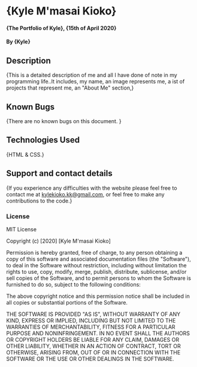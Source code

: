# {Kyle M'masai Kioko}
#### {The Portfolio of Kyle}, {15th of April 2020}

#### By **{Kyle}**

## Description
{This is a detaited description of me and all I have done of note in my programming life..It includes, my name, an image represents me, a ist of projects that represent me, an "About Me" section,}
## Known Bugs
{There are no known bugs on this document. }

## Technologies Used
{HTML & CSS.}

## Support and contact details
{If you experience any difficulties with the website please feel free to contact me at kylekioko.kk@gmail.com, or feel free to make any contributions to the code.}

### License
MIT License

Copyright (c) [2020] [Kyle M'masai Kioko]

Permission is hereby granted, free of charge, to any person obtaining a copy
of this software and associated documentation files (the "Software"), to deal
in the Software without restriction, including without limitation the rights
to use, copy, modify, merge, publish, distribute, sublicense, and/or sell
copies of the Software, and to permit persons to whom the Software is
furnished to do so, subject to the following conditions:

The above copyright notice and this permission notice shall be included in all
copies or substantial portions of the Software.

THE SOFTWARE IS PROVIDED "AS IS", WITHOUT WARRANTY OF ANY KIND, EXPRESS OR
IMPLIED, INCLUDING BUT NOT LIMITED TO THE WARRANTIES OF MERCHANTABILITY,
FITNESS FOR A PARTICULAR PURPOSE AND NONINFRINGEMENT. IN NO EVENT SHALL THE
AUTHORS OR COPYRIGHT HOLDERS BE LIABLE FOR ANY CLAIM, DAMAGES OR OTHER
LIABILITY, WHETHER IN AN ACTION OF CONTRACT, TORT OR OTHERWISE, ARISING FROM,
OUT OF OR IN CONNECTION WITH THE SOFTWARE OR THE USE OR OTHER DEALINGS IN THE
SOFTWARE.